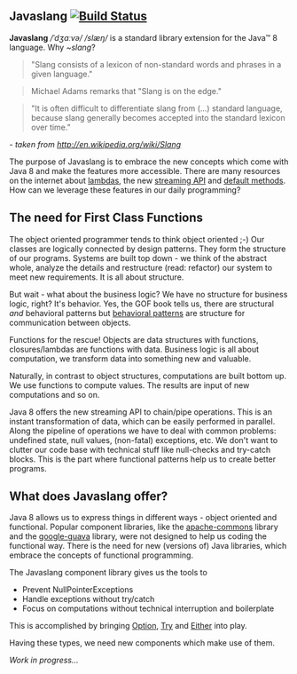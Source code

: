 ## Javaslang [![Build Status](https://travis-ci.org/rocketscience-projects/javaslang.png)](https://travis-ci.org/rocketscience-projects/javaslang)

**Javaslang** _/ˈdʒɑːvə/ /slæŋ/_ is a standard library extension for the Java&trade; 8 language. Why _~slang_?

> "Slang consists of a lexicon of non-standard words and phrases in a given language."

> Michael Adams remarks that "Slang is on the edge." 

> "It is often difficult to differentiate slang from (...) standard language, because slang generally becomes accepted into the standard lexicon over time."

_\- taken from http://en.wikipedia.org/wiki/Slang_

The purpose of Javaslang is to embrace the new concepts which come with Java 8 and make the features more accessible. There are many resources on the internet about [lambdas](http://cr.openjdk.java.net/~briangoetz/lambda/lambda-state-final.html), the new [streaming API](http://cr.openjdk.java.net/~briangoetz/lambda/collections-overview.html) and [default methods](http://cr.openjdk.java.net/~briangoetz/lambda/Defender%20Methods%20v4.pdf). How can we leverage these features in our daily programming?

## The need for First Class Functions

The object oriented programmer tends to think object oriented ;-) Our classes are logically connected by design patterns. They form the structure of our programs. Systems are built top down - we think of the abstract whole, analyze the details and restructure (read: refactor) our system to meet new requirements. It is all about structure.

But wait - what about the business logic? We have no structure for business logic, right? It's behavior. Yes, the GOF book tells us, there are structural *and* behavioral patterns but [behavioral patterns](http://en.wikipedia.org/wiki/Behavioral_pattern) are structure for communication between objects.

Functions for the rescue! Objects are data structures with functions, closures/lambdas are functions with data. Business logic is all about computation, we transform data into something new and valuable.

Naturally, in contrast to object structures, computations are built bottom up. We use functions to compute values. The results are input of new computations and so on.

Java 8 offers the new streaming API to chain/pipe operations. This is an instant transformation of data, which can be easily performed in parallel. Along the pipeline of operations we have to deal with common problems: undefined state, null values, (non-fatal) exceptions, etc. We don't want to clutter our code base with technical stuff like null-checks and try-catch blocks. This is the part where functional patterns help us to create better programs.

## What does Javaslang offer?

Java 8 allows us to express things in different ways - object oriented and functional. Popular component libraries, like the [apache-commons](http://commons.apache.org) library and the [google-guava](http://code.google.com/p/guava-libraries) library, were not designed to help us coding the functional way. There is the need for new (versions of) Java libraries, which embrace the concepts of functional programming.

The Javaslang component library gives us the tools to

* Prevent NullPointerExceptions
* Handle exceptions without try/catch
* Focus on computations without technical interruption and boilerplate

This is accomplished by bringing [Option](https://github.com/rocketscience-projects/javaslang/blob/master/src/main/java/javaslang/util/Option.java), [Try](https://github.com/rocketscience-projects/javaslang/blob/master/src/main/java/javaslang/util/Try.java) and [Either](https://github.com/rocketscience-projects/javaslang/blob/master/src/main/java/javaslang/util/Either.java) into play.

Having these types, we need new components which make use of them.

_Work in progress..._
